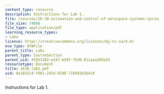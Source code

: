 ```yaml
---
content_type: resource
description: Instructions for Lab 1.
file: /courses/16-30-estimation-and-control-of-aerospace-systems-spring-2004/8e1831cdf061242d8180716942b1b4c0_1630_lab1.pdf
file_size: 74008
file_type: application/pdf
learning_resource_types:
- Labs
license: https://creativecommons.org/licenses/by-nc-sa/4.0/
ocw_type: OCWFile
parent_title: Labs
parent_type: CourseSection
parent_uid: 4f833382-e347-b507-7b90-811aaa20da53
resourcetype: Document
title: 1630_lab1.pdf
uid: 8e1831cd-f061-242d-8180-716942b1b4c0
---
```

Instructions for Lab 1.
